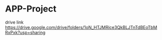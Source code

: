 # APP-Project

drive link 
https://drive.google.com/drive/folders/1oN_HTJMRice3QkBLJTnTdBEoTbMRxPxk?usp=sharing
